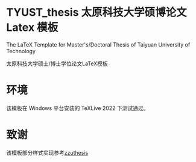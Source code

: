 # TYUST_thesis 太原科技大学硕博论文 Latex 模板
  The LaTeX Template for Master's/Doctoral Thesis of Taiyuan University of Technology
  
  太原科技大学硕士/博士学位论文LaTeX模板

# 环境

该模板在 Windows 平台安装的 TeXLive 2022 下测试通过。

# 致谢

该模板部分样式实现参考[zzuthesis](https://github.com/tuxify/zzuthesis)




